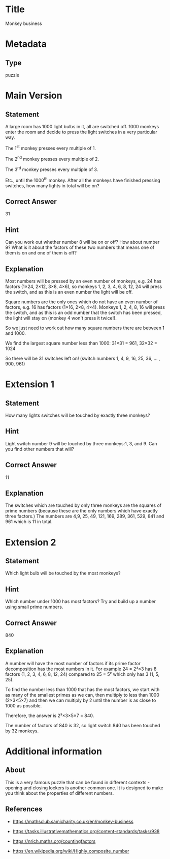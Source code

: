 # Title

Monkey business

# Metadata

## Type

puzzle

# Main Version

## Statement

A large room has 1000 light bulbs in it, all are switched off. 1000 monkeys enter the room and decide to press the light switches in a very particular way.

The 1<sup>st</sup> monkey presses every multiple of 1.

The 2<sup>nd</sup> monkey presses every multiple of 2.

The 3<sup>rd</sup> monkey presses every multiple of 3.

Etc., until the 1000<sup>th</sup> monkey. After all the monkeys have finished pressing switches, how many lights in total will be on?

## Correct Answer

31

## Hint

Can you work out whether number 8 will be on or off? How about number 9? What is it about the factors of these two numbers that means one of them is on and one of them is off?

## Explanation

Most numbers will be pressed by an even number of monkeys, e.g. 24 has factors (1×24, 2×12, 3×8, 4×6), so monkeys 1, 2, 3, 4, 6, 8, 12, 24 will press the switch, and as this is an even number the light will be off.

Square numbers are the only ones which do not have an even number of factors, e.g. 16 has factors (1×16, 2×8, 4×4). Monkeys 1, 2, 4, 8, 16 will press the switch, and as this is an odd number that the switch has been pressed, the light will stay on (monkey 4 won't press it twice!).

So we just need to work out how many square numbers there are between 1 and 1000. 

We find the largest square number less than 1000: 31×31 = 961, 32×32 = 1024

So there will be 31 switches left on! (switch numbers 1, 4, 9, 16, 25, 36, … , 900, 961)

# Extension 1

## Statement

How many lights switches will be touched by exactly three monkeys?

## Hint

Light switch number 9 will be touched by three monkeys:1, 3, and 9. Can you find other numbers that will?

## Correct Answer

11

## Explanation

The switches which are touched by only three monkeys are the squares of prime numbers (because these are the only numbers which have exactly three factors.) The numbers are 4,9, 25, 49, 121, 169, 289, 361, 529, 841 and 961 which is 11 in total.

# Extension 2 

## Statement

Which light bulb will be touched by the most monkeys?

## Hint

Which number under 1000 has most factors? Try and build up a number using small prime numbers.

## Correct Answer

840

## Explanation

A number will have the most number of factors if its prime factor decomposition has the most numbers in it. For example 24 = 2³×3 has 8 factors (1, 2, 3, 4, 6, 8, 12, 24) compared to 25 = 5² which only has 3 (1, 5, 25). 

To find the number less than 1000 that has the most factors, we start with as many of the smallest primes as we can, then multiply to less than 1000 (2×3×5×7) and then we can multiply by 2 until the number is as close to 1000 as possible.

Therefore, the answer is 2³×3×5×7 = 840.

The number of factors of 840 is 32, so light switch 840 has been touched by 32 monkeys.

# Additional information

## About

This is a very famous puzzle that can be found in different contexts - opening and closing lockers is another common one. It is designed to make you think about the properties of different numbers. 

## References

* https://mathsclub.samicharity.co.uk/en/monkey-business

* https://tasks.illustrativemathematics.org/content-standards/tasks/938

* https://nrich.maths.org/countingfactors

* https://en.wikipedia.org/wiki/Highly_composite_number

